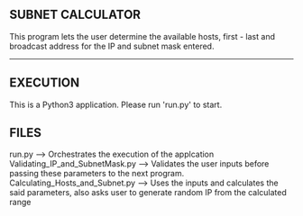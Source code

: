## SUBNET CALCULATOR ##

This program lets the user determine the available hosts, first - last and broadcast
address for the IP and subnet mask entered.
*****

 ## EXECUTION
This is a Python3 application. Please run 'run.py' to start.

## FILES
run.py --> Orchestrates the execution of the applcation
Validating_IP_and_SubnetMask.py --> Validates the user inputs before passing these parameters
				    to the next program.
Calculating_Hosts_and_Subnet.py --> Uses the inputs and calculates the said parameters, also
				    asks user to generate random IP from the calculated range
  
